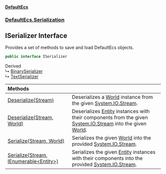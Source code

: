 #### [DefaultEcs](DefaultEcs.md 'DefaultEcs')
### [DefaultEcs.Serialization](DefaultEcs.md#DefaultEcs_Serialization 'DefaultEcs.Serialization')
## ISerializer Interface
Provides a set of methods to save and load DefaultEcs objects.  
```csharp
public interface ISerializer
```

Derived  
&#8627; [BinarySerializer](BinarySerializer.md 'DefaultEcs.Serialization.BinarySerializer')  
&#8627; [TextSerializer](TextSerializer.md 'DefaultEcs.Serialization.TextSerializer')  

| Methods | |
| :--- | :--- |
| [Deserialize(Stream)](ISerializer_Deserialize(Stream).md 'DefaultEcs.Serialization.ISerializer.Deserialize(System.IO.Stream)') | Deserializes a [World](World.md 'DefaultEcs.World') instance from the given [System.IO.Stream](https://docs.microsoft.com/en-us/dotnet/api/System.IO.Stream 'System.IO.Stream').<br/> |
| [Deserialize(Stream, World)](ISerializer_Deserialize(Stream_World).md 'DefaultEcs.Serialization.ISerializer.Deserialize(System.IO.Stream, DefaultEcs.World)') | Deserializes [Entity](Entity.md 'DefaultEcs.Entity') instances with their components from the given [System.IO.Stream](https://docs.microsoft.com/en-us/dotnet/api/System.IO.Stream 'System.IO.Stream') into the given [World](World.md 'DefaultEcs.World').<br/> |
| [Serialize(Stream, World)](ISerializer_Serialize(Stream_World).md 'DefaultEcs.Serialization.ISerializer.Serialize(System.IO.Stream, DefaultEcs.World)') | Serializes the given [World](World.md 'DefaultEcs.World') into the provided [System.IO.Stream](https://docs.microsoft.com/en-us/dotnet/api/System.IO.Stream 'System.IO.Stream').<br/> |
| [Serialize(Stream, IEnumerable&lt;Entity&gt;)](ISerializer_Serialize(Stream_IEnumerable_Entity_).md 'DefaultEcs.Serialization.ISerializer.Serialize(System.IO.Stream, System.Collections.Generic.IEnumerable&lt;DefaultEcs.Entity&gt;)') | Serializes the given [Entity](Entity.md 'DefaultEcs.Entity') instances with their components into the provided [System.IO.Stream](https://docs.microsoft.com/en-us/dotnet/api/System.IO.Stream 'System.IO.Stream').<br/> |
